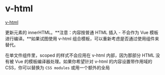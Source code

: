 <!--
 * @Author: tangdaoyong
 * @Date: 2021-06-26 16:48:51
 * @LastEditors: tangdaoyong
 * @LastEditTime: 2021-06-26 16:50:55
 * @Description: v-html
-->
# v-html

[v-html](https://v3.cn.vuejs.org/api/directives.html#v-html)

更新元素的 innerHTML。**注意：内容按普通 HTML 插入 - 不会作为 Vue 模板进行编译。**如果试图使用 v-html 组合模板，可以重新考虑是否通过使用组件来替代。

在单文件组件里，scoped 的样式不会应用在 v-html 内部，因为那部分 HTML 没有被 Vue 的模板编译器处理。如果你希望针对 v-html 的内容设置带作用域的 CSS，你可以替换为 `CSS modules` 或用一个额外的全局 <style> 元素手动设置类似 BEM 的作用域策略。
